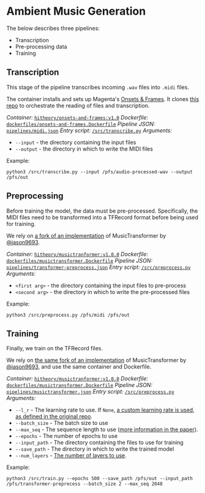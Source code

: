 # Ambient Music Generation

The below describes three pipelines:

* Transcription
* Pre-processing data
* Training

## Transcription

This stage of the pipeline transcribes incoming `.wav` files into `.midi` files.

The container installs and sets up Magenta's [Onsets & Frames](https://github.com/magenta/magenta/tree/master/magenta/models/onsets_frames_transcription#training). It clones [this repo](https://github.com/thekevinscott/onsets-and-frames-transcription) to orchestrate the reading of files and transcription.

*Container:* [`hitheory/onsets-and-frames:v1.0`](https://hub.docker.com/repository/docker/hitheory/musictransformer)
*Dockerfile:* [`dockerfiles/onsets-and-frames.Dockerfile`](dockerfiles/onsets-and-frames.Dockerfile)
*Pipeline JSON:* [`pipelines/midi.json`](pipelines/midi.json)
*Entry script:* [`/src/transcribe.py`](https://github.com/thekevinscott/onsets-and-frames-transcription/blob/master/transcribe.py)
*Arguments:*
* `--input` - the directory containing the input files
* `--output` - the directory in which to write the MIDI files

Example:

```
python3 /src/transcribe.py --input /pfs/audio-processed-wav --output /pfs/out
```

## Preprocessing

Before training the model, the data must be pre-processed. Specifically, the MIDI files need to be transformed into a TFRecord format before being used for training.

We rely on [a fork of an implementation](https://github.com/thekevinscott/MusicTransformer-tensorflow2.0) of MusicTransformer by [@jason9693](https://github.com/jason9693).

*Container:* [`hitheory/musictranformer:v1.0.0`](https://hub.docker.com/repository/docker/hitheory/musictransformer)
*Dockerfile:* [`dockerfiles/musictransformer.Dockerfile`](dockerfiles/musictransformer.Dockerfile)
*Pipeline JSON:* [`pipelines/transformer-preprocess.json`](pipelines/transformer-preprocess.json)
*Entry script:* [`/src/preprocess.py`](https://github.com/thekevinscott/MusicTransformer-tensorflow2.0/blob/master/preprocess.py)
*Arguments:*
* `<first arg>` - the directory containing the input files to pre-process
* `<second arg>` - the directory in which to write the pre-processed files

Example:

```
python3 /src/preprocess.py /pfs/midi /pfs/out
```

## Training

Finally, we train on the TFRecord files.

We rely on [the same fork of an implementation](https://github.com/thekevinscott/MusicTransformer-tensorflow2.0) of MusicTransformer by [@jason9693](https://github.com/jason9693), and use the same container and Dockerfile.

*Container:* [`hitheory/musictranformer:v1.0.0`](https://hub.docker.com/repository/docker/hitheory/musictransformer)
*Dockerfile:* [`dockerfiles/musictransformer.Dockerfile`](dockerfiles/musictransformer.Dockerfile)
*Pipeline JSON:* [`pipelines/musictransformer.json`](pipelines/musictransformer.json)
*Entry script:* [`/src/preprocess.py`](https://github.com/thekevinscott/MusicTransformer-tensorflow2.0/blob/master/train.py)
*Arguments:*
* `--l_r` - The learning rate to use. If `None`, [a custom learning rate is used, as defined in the original repo](https://github.com/thekevinscott/MusicTransformer-tensorflow2.0#hyper-parameter).
* `--batch_size` - The batch size to use
* `--max_seq` - The sequence length to use ([more information in the paper](https://arxiv.org/pdf/1809.04281.pdf)).
* `--epochs` - The number of epochs to use
* `--input_path` - The directory containing the files to use for training
* `--save_path` - The directory in which to write the trained model
* `--num_layers` - [The number of layers to use](https://github.com/thekevinscott/MusicTransformer-tensorflow2.0/blob/master/model.py#L15).


Example:

```
python3 /src/train.py --epochs 500 --save_path /pfs/out --input_path /pfs/transformer-preprecess --batch_size 2 --max_seq 2048
```
